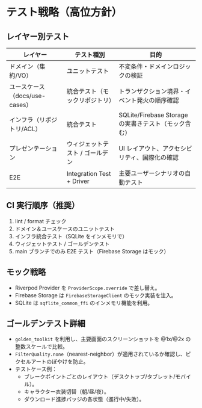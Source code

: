# テスト戦略（高位方針）

## レイヤー別テスト

| レイヤー                | テスト種別                   | 目的                                             |
|-------------------------|------------------------------|--------------------------------------------------|
| ドメイン（集約/VO）       | ユニットテスト               | 不変条件・ドメインロジックの検証                 |
| ユースケース（docs/use-cases） | 統合テスト（モックリポジトリ） | トランザクション境界・イベント発火の順序確認       |
| インフラ（リポジトリ/ACL）   | 統合テスト                   | SQLite/Firebase Storage の実書きテスト（モック含む） |
| プレゼンテーション         | ウィジェットテスト / ゴールデン | UI レイアウト、アクセシビリティ、国際化の確認       |
| E2E                     | Integration Test + Driver   | 主要ユーザーシナリオの自動テスト                 |

## CI 実行順序（推奨）

1. lint / format チェック
2. ドメイン＆ユースケースのユニットテスト
3. インフラ統合テスト（SQLite をインメモリで）
4. ウィジェットテスト / ゴールデンテスト
5. main ブランチでのみ E2E テスト（Firebase Storage はモック）

## モック戦略

- Riverpod Provider を `ProviderScope.override` で差し替え。
- Firebase Storage は `FirebaseStorageClient` のモック実装を注入。
- SQLite は `sqflite_common_ffi` のインメモリ機能を利用。

## ゴールデンテスト詳細

- `golden_toolkit` を利用し、主要画面のスクリーンショットを @1x/@2x の整数スケールで比較。
- `FilterQuality.none`（nearest-neighbor）が適用されているか確認し、ピクセルアートのぼやけを防止。
- テストケース例：
  - ブレークポイントごとのレイアウト（デスクトップ/タブレット/モバイル）。
  - キャラクター衣装切替（朝/昼/夜）。
  - ダウンロード進捗バッジの各状態（進行中/失敗）。
